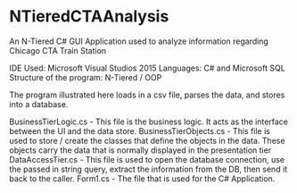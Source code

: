 # NTieredCTAAnalysis
An N-Tiered C# GUI Application used to analyze information regarding Chicago CTA Train Station

IDE Used: Microsoft Visual Studios 2015
Languages: C# and Microsoft SQL
Structure of the program: N-Tiered / OOP

The program illustrated here loads in a csv file, parses the data, and stores into a database.

BusinessTierLogic.cs - This file is the business logic. It acts as the interface between the UI and the data store.
BusinessTierObjects.cs - This file is used to store / create the classes that define the objects in the data. These objects carry the data that is normally displayed in the presentation tier
DataAccessTier.cs - This file is used to open the database connection, use the passed in string query, extract the information from the DB, then send it back to the caller.
Form1.cs - The file that is used for the C# Application.
